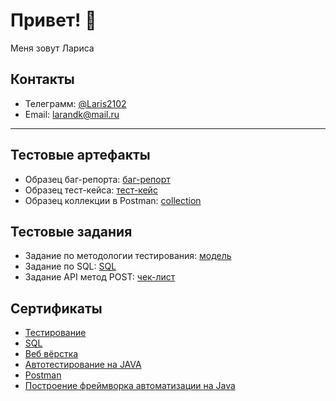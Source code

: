 # Привет! 👋

Меня зовут Лариса

## Контакты

- Телеграмм: [@Laris2102](https://t.me/Laris2102)
- Email: [larandk@mail.ru](mailto:larandk@mail.ru)

---

## Тестовые артефакты

- Образец баг-репорта: [баг-репорт](https://disk.yandex.ru/i/qndf9OrarrPV2g)
- Образец тест-кейса: [тест-кейс](https://disk.yandex.ru/i/FAFGe4_IHgQo_w) 
- Образец коллекции в Postman: [collection](https://disk.yandex.ru/d/64JfvFPVZlvvwg)

## Тестовые задания

- Задание по методологии тестирования: [модель](https://disk.yandex.ru/i/9QcOvGwuClJXDA)
- Задание по SQL: [SQL](https://disk.yandex.ru/d/v-p-kcirh6cYFQ)
- Задание API метод POST: [чек-лист](https://docs.google.com/spreadsheets/d/1huPsmm3nfA-uRjkFFbf13lz3sv7qLISzb2jGmOVKfzg/edit?usp=sharing)

## Сертификаты

  - [Тестирование](https://disk.yandex.ru/i/BAMgeTg4i4oRAQ)
  - [SQL](https://disk.yandex.ru/i/uuK3PVPq4PqwRQ)
  - [Веб вёрстка](https://disk.yandex.ru/i/gbCh4dkJ3ED0xQ)
  - [Автотестирование на JAVA](https://disk.yandex.ru/d/OtBh31i14krKTg)
  - [Postman](https://disk.yandex.ru/d/_f_8nGBUyP_RVA)
  - [Построение фреймворка автоматизации на Java](https://disk.yandex.ru/i/t0fjLgVz7xTIhg)

  



<!---
Kovalevskaya-Larisa/Kovalevskaya-Larisa is a ✨ special ✨ repository because its `README.md` (this file) appears on your GitHub profile.
You can click the Preview link to take a look at your changes.
--->
